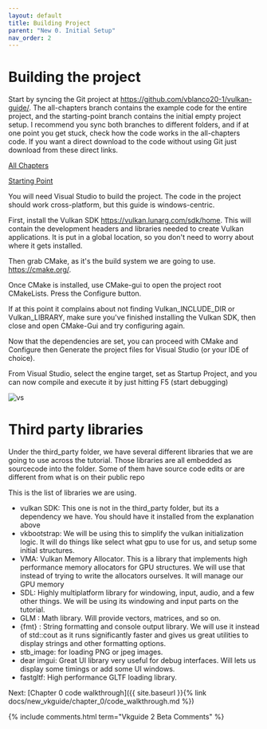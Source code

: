 ---layout: defaulttitle: Building Projectparent: "New 0. Initial Setup"nav_order: 2---# Building the projectStart by syncing the Git project at <https://github.com/vblanco20-1/vulkan-guide/>.The all-chapters branch contains the example code for the entire project, and the starting-point branch contains the initial empty project setup. I recommend you sync both branches to different folders, and if at one point you get stuck, check how the code works in the all-chapters code.If you want a direct download to the code without using Git just download from these direct links. [All Chapters](https://github.com/vblanco20-1/vulkan-guide/archive/all-chapters-1.3-wip.zip)[Starting Point](https://github.com/vblanco20-1/vulkan-guide/archive/starting-point-2.zip)You will need Visual Studio to build the project. The code in the project should work cross-platform, but this guide is windows-centric.First, install the Vulkan SDK <https://vulkan.lunarg.com/sdk/home>. This will contain the development headers and libraries needed to create Vulkan applications. It is put in a global location, so you don't need to worry about where it gets installed.Then grab CMake, as it's the build system we are going to use. <https://cmake.org/>.Once CMake is installed, use CMake-gui to open the project root CMakeLists. Press the Configure button.If at this point it complains about not finding Vulkan_INCLUDE_DIR or Vulkan_LIBRARY, make sure you've finished installing the Vulkan SDK, then close and open CMake-Gui and try configuring again. Now that the dependencies are set, you can proceed with CMake and Configure then Generate the project files for Visual Studio (or your IDE of choice). From Visual Studio, select the engine target, set as Startup Project, and you can now compile and execute it by just hitting F5 (start debugging)![vs]({{site.baseurl}}/assets/images/vs_compile.png)# Third party librariesUnder the third_party folder, we have several different libraries that we are going to use across the tutorial. Those libraries are all embedded as sourcecode into the folder. Some of them have source code edits or are different from what is on their public repoThis is the list of libraries we are using.- vulkan SDK: This one is not in the third_party folder, but its a dependency we have. You should have it installed from the explanation above- vkbootstrap: We will be using this to simplify the vulkan initialization logic. It will do things like select what gpu to use for us, and setup some initial structures.- VMA: Vulkan Memory Allocator. This is a library that implements high performance memory allocators for GPU structures. We will use that instead of trying to write the allocators ourselves. It will manage our GPU memory- SDL: Highly multiplatform library for windowing, input, audio, and a few other things. We will be using its windowing and input parts on the tutorial.- GLM : Math library. Will provide vectors, matrices, and so on.- {fmt} : String formatting and console output library. We will use it instead of std::cout as it runs significantly faster and gives us great utilities to display strings and other formatting options.- stb_image: for loading PNG or jpeg images.- dear imgui: Great UI library very useful for debug interfaces. Will lets us display some timings or add some UI windows.- fastgltf: High performance GLTF loading library. Next: [Chapter 0 code walkthrough]({{ site.baseurl }}{% link docs/new_vkguide/chapter_0/code_walkthrough.md %}){% include comments.html term="Vkguide 2 Beta Comments" %}